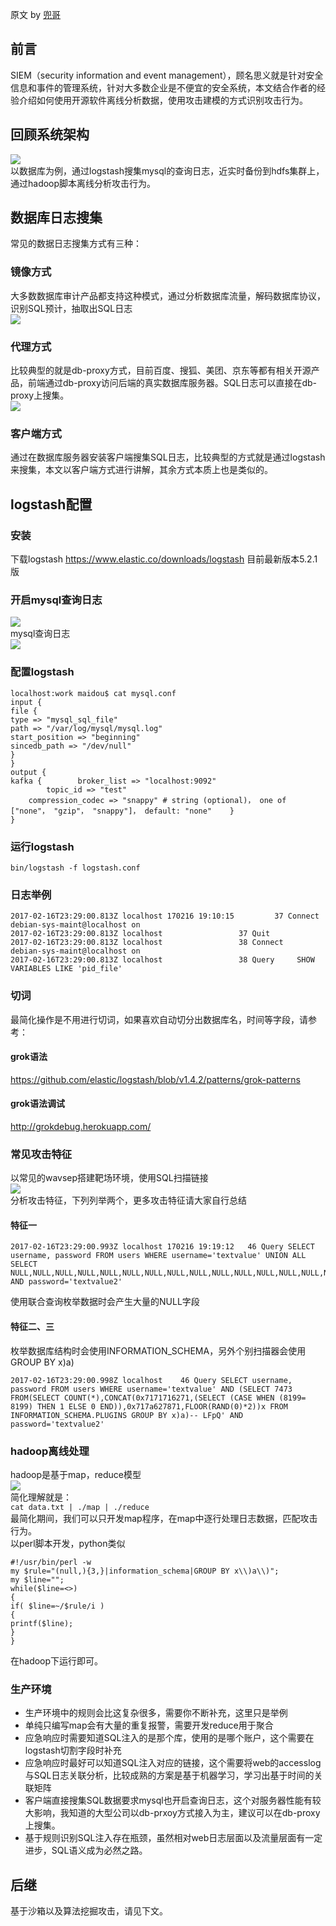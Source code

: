 原文 by [兜哥](http://mp.weixin.qq.com/s/u1pblACvBdGLxOl9_0X8Dw0)  

## 前言
SIEM（security information and event management），顾名思义就是针对安全信息和事件的管理系统，针对大多数企业是不便宜的安全系统，本文结合作者的经验介绍如何使用开源软件离线分析数据，使用攻击建模的方式识别攻击行为。  

## 回顾系统架构
![](../pictures/qiyeanquan37.jpg)   
以数据库为例，通过logstash搜集mysql的查询日志，近实时备份到hdfs集群上，通过hadoop脚本离线分析攻击行为。  
## 数据库日志搜集
常见的数据日志搜集方式有三种：  
### 镜像方式
大多数数据库审计产品都支持这种模式，通过分析数据库流量，解码数据库协议，识别SQL预计，抽取出SQL日志  
![](../pictures/qiyeanquan38.jpg)    
### 代理方式
比较典型的就是db-proxy方式，目前百度、搜狐、美团、京东等都有相关开源产品，前端通过db-proxy访问后端的真实数据库服务器。SQL日志可以直接在db-proxy上搜集。  
![](../pictures/qiyeanquan39.jpg)    
### 客户端方式
通过在数据库服务器安装客户端搜集SQL日志，比较典型的方式就是通过logstash来搜集，本文以客户端方式进行讲解，其余方式本质上也是类似的。  

## logstash配置

### 安装  
下载logstash https://www.elastic.co/downloads/logstash  目前最新版本5.2.1版  
### 开启mysql查询日志  
![](../pictures/qiyeanquan40.jpg)    
mysql查询日志  
![](../pictures/qiyeanquan41.jpg)    
### 配置logstash
```
localhost:work maidou$ cat mysql.conf
input {
file {
type => "mysql_sql_file"
path => "/var/log/mysql/mysql.log"
start_position => "beginning"
sincedb_path => "/dev/null"
}
}
output {
kafka {        broker_list => "localhost:9092"        
		topic_id => "test"        
	compression_codec => "snappy" # string (optional)， one of ["none"， "gzip"， "snappy"]， default: "none"    }
}
```
### 运行logstash
`bin/logstash -f logstash.conf`  

### 日志举例
```
2017-02-16T23:29:00.813Z localhost 170216 19:10:15         37 Connect
debian-sys-maint@localhost on
2017-02-16T23:29:00.813Z localhost                 37 Quit
2017-02-16T23:29:00.813Z localhost                 38 Connect   debian-sys-maint@localhost on
2017-02-16T23:29:00.813Z localhost                 38 Query     SHOW VARIABLES LIKE 'pid_file'
```
### 切词
最简化操作是不用进行切词，如果喜欢自动切分出数据库名，时间等字段，请参考：    
#### grok语法
https://github.com/elastic/logstash/blob/v1.4.2/patterns/grok-patterns  
#### grok语法调试
http://grokdebug.herokuapp.com/  

### 常见攻击特征
以常见的wavsep搭建靶场环境，使用SQL扫描链接  
![](../pictures/qiyeanquan42.jpg)    
分析攻击特征，下列列举两个，更多攻击特征请大家自行总结  
#### 特征一  
```
2017-02-16T23:29:00.993Z localhost 170216 19:19:12   46 Query SELECT username, password FROM users WHERE username='textvalue' UNION ALL SELECT NULL,NULL,NULL,NULL,NULL,NULL,NULL,NULL,NULL,NULL,NULL,NULL,NULL,NULL,NULL,NULL,NULL,NULL,NULL,NULL,NULL,NULL,NULL,NULL,NULL,NULL,NULL,NULL,NULL,NULL,NULL,NULL,NULL,NULL,NULL,NULL,NULL,NULL,NULL,NULL,NULL,NULL,NULL,NULL,NULL,NULL,NULL,NULL,NULL,NULL,NULL,NULL,NULL,NULL,NULL,NULL,NULL,NULL,NULL,NULL,NULL,NULL,NULL,NULL,NULL,NULL,NULL,NULL,NULL,NULL,NULL,NULL,NULL,NULL,NULL,NULL,NULL,NULL,NULL,NULL,NULL,NULL,NULL,NULL,NULL,NULL,NULL,NULL,NULL,NULL,NULL,NULL,NULL,NULL,NULL,NULL,NULL,NULL#' AND password='textvalue2'
```
使用联合查询枚举数据时会产生大量的NULL字段  
#### 特征二、三
枚举数据库结构时会使用INFORMATION_SCHEMA，另外个别扫描器会使用GROUP BY x)a)  
```
2017-02-16T23:29:00.998Z localhost    46 Query SELECT username, password FROM users WHERE username='textvalue' AND (SELECT 7473 FROM(SELECT COUNT(*),CONCAT(0x7171716271,(SELECT (CASE WHEN (8199= 8199) THEN 1 ELSE 0 END)),0x717a627871,FLOOR(RAND(0)*2))x FROM INFORMATION_SCHEMA.PLUGINS GROUP BY x)a)-- LFpQ' AND password='textvalue2'
```
### hadoop离线处理
hadoop是基于map，reduce模型  
![](../pictures/qiyeanquan43.jpg)    
简化理解就是：  
`cat data.txt | ./map | ./reduce`  
最简化期间，我们可以只开发map程序，在map中逐行处理日志数据，匹配攻击行为。  
以perl脚本开发，python类似  
```
#!/usr/bin/perl -w
my $rule="(null,){3,}|information_schema|GROUP BY x\\)a\\)";
my $line="";
while($line=<>)
{
if( $line=~/$rule/i )
{
printf($line);
}
}
```
在hadoop下运行即可。  

### 生产环境
* 生产环境中的规则会比这复杂很多，需要你不断补充，这里只是举例  
* 单纯只编写map会有大量的重复报警，需要开发reduce用于聚合  
* 应急响应时需要知道SQL注入的是那个库，使用的是哪个账户，这个需要在logstash切割字段时补充  
* 应急响应时最好可以知道SQL注入对应的链接，这个需要将web的accesslog与SQL日志关联分析，比较成熟的方案是基于机器学习，学习出基于时间的关联矩阵  
* 客户端直接搜集SQL数据要求mysql也开启查询日志，这个对服务器性能有较大影响，我知道的大型公司以db-prxoy方式接入为主，建议可以在db-proxy上搜集。  
* 基于规则识别SQL注入存在瓶颈，虽然相对web日志层面以及流量层面有一定进步，SQL语义成为必然之路。  

## 后继
基于沙箱以及算法挖掘攻击，请见下文。  
